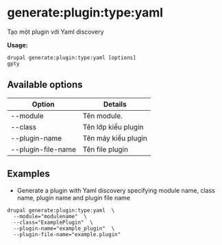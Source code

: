 # generate:plugin:type:yaml
Tạo một plugin với Yaml discovery

**Usage:**
```
drupal generate:plugin:type:yaml [options]
gpty
```

## Available options
Option | Details
-------|-------------
--module | Tên module.
--class | Tên lớp kiểu plugin
--plugin-name | Tên máy kiểu plugin
--plugin-file-name | Tên file plugin

## Examples
* Generate a plugin with Yaml discovery specifying module name, class name, plugin name and plugin file name
```
drupal generate:plugin:type:yaml  \
  --module="modulename"  \
  --class="ExamplePlugin"  \
  --plugin-name="example_plugin"  \
  --plugin-file-name="example.plugin"
```
